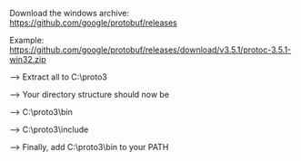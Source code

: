  Download the windows archive: https://github.com/google/protobuf/releases

Example: https://github.com/google/protobuf/releases/download/v3.5.1/protoc-3.5.1-win32.zip

--> Extract all to C:\proto3

--> Your directory structure should now be

--> C:\proto3\bin

--> C:\proto3\include

--> Finally, add C:\proto3\bin to your PATH